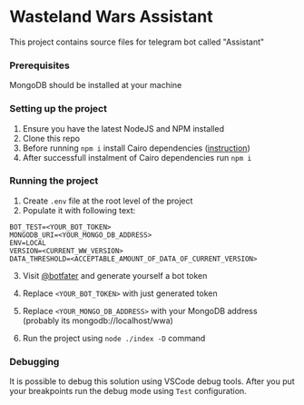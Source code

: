 # Wasteland Wars Assistant

This project contains source files for telegram bot called "Assistant"

### Prerequisites
MongoDB should be installed at your machine

### Setting up the project
1. Ensure you have the latest NodeJS and NPM installed
2. Clone this repo
3. Before running `npm i` install Cairo dependencies ([instruction](https://github.com/Automattic/node-canvas#compiling))
4. After successfull instalment of Cairo dependencies run `npm i`

### Running the project
1. Create `.env` file at the root level of the project
2. Populate it with following text:
```
BOT_TEST=<YOUR_BOT_TOKEN>
MONGODB_URI=<YOUR_MONGO_DB_ADDRESS>
ENV=LOCAL
VERSION=<CURRENT_WW_VERSION>
DATA_THRESHOLD=<ACCEPTABLE_AMOUNT_OF_DATA_OF_CURRENT_VERSION>
```
3. Visit [@botfater](https://t.me/botfather/) and generate yourself a bot token
4. Replace `<YOUR_BOT_TOKEN>` with just generated token
5. Replace `<YOUR_MONGO_DB_ADDRESS>` with your MongoDB address (probably its mongodb://localhost/wwa)

6. Run the project using `node ./index -D` command

### Debugging
It is possible to debug this solution using VSCode debug tools. After you put your breakpoints run the debug mode using `Test` configuration.